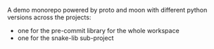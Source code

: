 A demo monorepo powered by proto and moon with different python versions across the projects:
- one for the pre-commit library for the whole workspace
- one for the snake-lib sub-project
